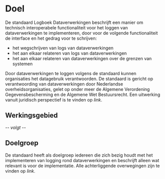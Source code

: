 # Doel

De standaard Logboek Dataverwerkingen beschrijft een manier om technisch interoperabele functionaliteit voor het
loggen van dataverwerkingen te implementeren, door voor de volgende functionaliteit de interface en het gedrag voor te schrijven:

- het wegschrijven van logs van dataverwerkingen
- het aan elkaar relateren van logs van dataverwerkingen
- het aan elkaar relateren van dataverwerkingen over de grenzen van systemen

Door dataverwerkingen te loggen volgens de standaard kunnen organisaties het datagebruik verantwoorden. De standaard is gericht op verantwoording van dataverwerkingen door Nederlandse overheidsorganisaties, gelet op onder meer de Algemene Verordening Gegevensbescherming en de Algemene Wet Bestuursrecht. Een uitwerking vanuit juridisch perspectief is te vinden op *link*.


## Werkingsgebied

*-- volgt --*


## Doelgroep

De standaard heeft als doelgroep iedereen die zich bezig houdt met het implementeren van logging rond dataverwerkingen en beschrijft alleen wat relevant is voor de implementatie. Alle achterliggende overwegingen zijn te vinden op *link*.

